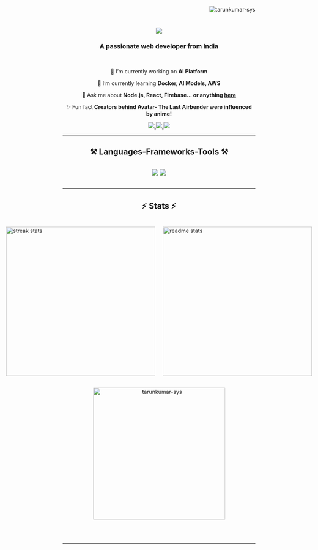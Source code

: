 <p align="right"> <img src="https://komarev.com/ghpvc/?username=tarunkumar-sys&label=Profile%20views&color=0e75b6&style=flat" alt="tarunkumar-sys" /> </p>

<h1 align="center">
    <img src="https://readme-typing-svg.herokuapp.com/?font=Righteous&size=35&center=true&vCenter=true&width=500&height=70&duration=4000&lines=Hi+There!+%F0%9F%91%8B;+I'm+Tarun+Kumar!;&color=FFFFFF" />
</h1>

<h3 align="center">A passionate web developer from India</h3>

<br/>

<div align="center">
 
 🔗 I’m currently working on <b>AI Platform</b>
 
 🌱 I’m currently learning <b>Docker, AI Models, AWS</b>

💬 Ask me about <b>Node.js, React, Firebase... or anything <a href="https://github.com/tarunkumar-sys/tarunkumar-sys/issues">here</a></b>

✨ Fun fact <b>Creators behind Avatar- The Last Airbender were influenced by anime!</b>

</div>

<div align="center"> 
  <a href="tarunkumarsingh295@gmail.com">
    <img src="https://img.shields.io/badge/Gmail-333333?style=for-the-badge&logo=gmail&logoColor=red" />
  </a>
  <a href="https://www.linkedin.com/in/tarun-kumar-295-scary-crimson" target="_blank">
    <img src="https://img.shields.io/badge/LinkedIn-0077B5?style=for-the-badge&logo=linkedin&logoColor=white" target="_blank" />
  </a>
 <a href="https://dev.to/scary_crimson" target="_blank">
  <img src="https://img.shields.io/badge/Dev.to-0A0A0A?style=for-the-badge&logo=dev.to&logoColor=white" target="_blank" />
</a>
</div>

<hr/>

<h2 align="center">⚒️ Languages-Frameworks-Tools ⚒️</h2>
<br/>
<div align="center">
    <img src="https://skillicons.dev/icons?i=react,bootstrap,html,css,vscode,github,figma,tailwind,git,docker,linux,ollama" />
    <img src="https://skillicons.dev/icons?i=nodejs,python,javascript,typescript,firebase,django,nextjs,mysql" /><br>
</div>

<br/>
<hr/>

<h2 align="center">⚡ Stats ⚡</h2>
<br>
<div style="display: flex; justify-content: center; gap: 20px;">
  <img width=390 src="https://github-readme-streak-stats.herokuapp.com/?user=tarunkumar-sys&border_radius=10" alt="streak stats" />
  <img width=390 src="https://github-readme-stats.vercel.app/api?username=tarunkumar-sys&show_icons=true&locale=en&border_radius=10" alt="readme stats" />
</div>

<br>
<p align="center">
  <img width=345 src="https://github-readme-stats.vercel.app/api/top-langs?username=tarunkumar-sys&show_icons=true&locale=en&layout=compact&border_radius=10" alt="tarunkumar-sys" />
</p>

<br/><br/>

<hr/>

<br/>
